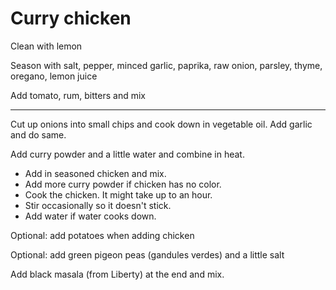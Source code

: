 # Curry chicken 

Clean with lemon

Season with salt, pepper, minced garlic, paprika, raw onion, parsley, thyme, oregano, lemon juice

Add tomato,  rum, bitters and mix

---

Cut up onions into small chips and cook down in vegetable oil. Add garlic and do same.

Add curry powder and a little water and combine in heat.

- Add in seasoned chicken and mix. 
- Add more curry powder if chicken has no color. 
- Cook the chicken. It might take up to an hour. 
- Stir occasionally so it doesn't stick. 
- Add water if water cooks down.

Optional: add potatoes when adding chicken

Optional: add green pigeon peas (gandules verdes) and a little salt

Add black masala (from Liberty) at the end and mix.
